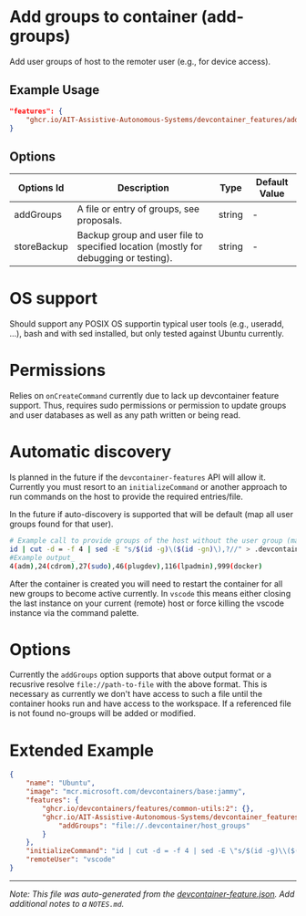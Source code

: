 
# Add groups to container (add-groups)

Add user groups of host to the remoter user (e.g., for device access).

## Example Usage

```json
"features": {
    "ghcr.io/AIT-Assistive-Autonomous-Systems/devcontainer_features/add-groups:0": {}
}
```

## Options

| Options Id | Description | Type | Default Value |
|-----|-----|-----|-----|
| addGroups | A file or entry of groups, see proposals. | string | - |
| storeBackup | Backup group and user file to specified location (mostly for debugging or testing). | string | - |

# OS support
Should support any POSIX OS supportin typical user tools (e.g., useradd, ...), bash and with sed installed, but only tested against Ubuntu currently.
# Permissions
Relies on `onCreateCommand` currently due to lack up devcontainer feature support. Thus, requires sudo permissions or permission to update groups and user databases as well as any path written or being read.
# Automatic discovery
Is planned in the future if the `devcontainer-features` API will allow it. Currently you must resort to an `initializeCommand` or another approach to run commands on the host to provide the required entries/file.

In the future if auto-discovery is supported that will be default (map all user groups found for that user).

```sh
# Example call to provide groups of the host without the user group (mapped by common-utils already)
id | cut -d = -f 4 | sed -E "s/$(id -g)\($(id -gn)\),?//" > .devcontainer/host_groups
#Example output_
4(adm),24(cdrom),27(sudo),46(plugdev),116(lpadmin),999(docker)
```

After the container is created you will need to restart the container for all new groups to become active currently.
In `vscode` this means either closing the last instance on your current (remote) host or force killing the vscode instance via the command palette.

# Options
Currently the `addGroups` option supports that above output format or a recusrive resolve `file://path-to-file` with the above format. This is necessary as currently we don't have access to such a file until the container hooks run and have access to the workspace. If a referenced file is not found no-groups will be added or modified.

# Extended Example

```json
{
	"name": "Ubuntu",
	"image": "mcr.microsoft.com/devcontainers/base:jammy",
	"features": {
		"ghcr.io/devcontainers/features/common-utils:2": {},
		"ghcr.io/AIT-Assistive-Autonomous-Systems/devcontainer_features/add-groups": {
			"addGroups": "file://.devcontainer/host_groups"
		}
	},
    "initializeCommand": "id | cut -d = -f 4 | sed -E \"s/$(id -g)\\($(id -gn)\\),?//\" > .devcontainer/host_groups",
    "remoteUser": "vscode"
}
```


---

_Note: This file was auto-generated from the [devcontainer-feature.json](https://github.com/AIT-Assistive-Autonomous-Systems/devcontainer_features/blob/main/src//add-groups/devcontainer-feature.json).  Add additional notes to a `NOTES.md`._
